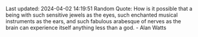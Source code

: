 Last updated: 2024-04-02 14:19:51
Random Quote: How is it possible that a being with such sensitive jewels as the eyes, such enchanted musical instruments as the ears, and such fabulous arabesque of nerves as the brain can experience itself anything less than a god. - Alan Watts